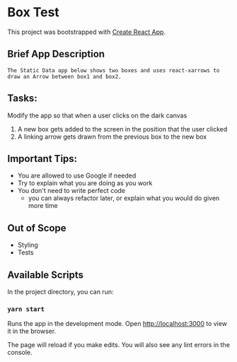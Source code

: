 # Box Test

This project was bootstrapped with [Create React App](https://github.com/facebook/create-react-app).

## Brief App Description
    The Static Data app below shows two boxes and uses react-xarrows to draw an Arrow between box1 and box2.

## Tasks: 
    
Modify the app so that when a user clicks on the dark canvas
1) A new box gets added to the screen in the position that the user clicked
1) A linking arrow gets drawn from the previous box to the new box


## Important Tips:
- You are allowed to use Google if needed
- Try to explain what you are doing as you work
- You don't need to write perfect code 
  - you can always refactor later, or explain what you would do given more time


## Out of Scope
- Styling
- Tests
    

## Available Scripts

In the project directory, you can run:

### `yarn start`

Runs the app in the development mode.
Open [http://localhost:3000](http://localhost:3000) to view it in the browser.

The page will reload if you make edits.
You will also see any lint errors in the console.


